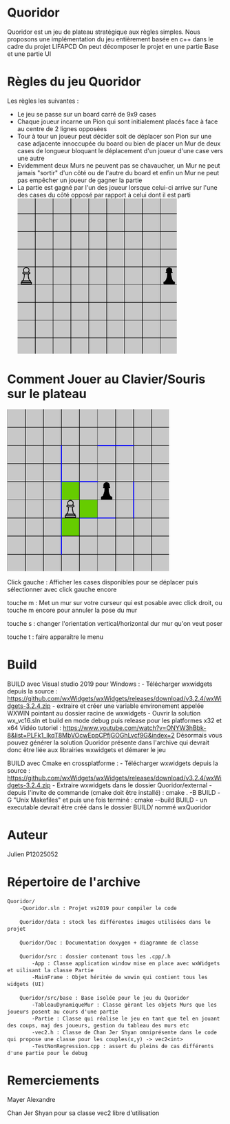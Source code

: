 # Quoridor

Quoridor est un jeu de plateau stratégique aux règles simples.
Nous proposons une implémentation du jeu entièrement basée en c++ dans le cadre du projet LIFAPCD
On peut décomposer le projet en une partie Base et une partie UI

# Règles du jeu Quoridor
Les règles les suivantes :
- Le jeu se passe sur un board carré de 9x9 cases
- Chaque joueur incarne un Pion qui sont initialement placés face à face au centre de 2 lignes opposées
- Tour à tour un joueur peut décider soit de déplacer son Pion sur une case adjacente innoccupée du board ou bien de placer un Mur de deux cases de longueur
    bloquant le déplacement d'un joueur d'une case vers une autre
- Evidemment deux Murs ne peuvent pas se chavaucher, un Mur ne peut jamais "sortir" d'un côté ou de l'autre du board
    et enfin un Mur ne peut pas empêcher un joueur de gagner la partie
- La partie est gagné par l'un des joueur lorsque celui-ci arrive sur l'une des cases du côté opposé par rapport à celui dont il est parti
![Init2P](./Quoridor/data/ReadMeImages/Init2P.png "Configuration initiale pour 2 joueurs") 


# Comment Jouer au Clavier/Souris sur le plateau
![ExemplePartie](./Quoridor/data/ReadMeImages/partieRandom.png "cases vertes:dispo , murs en bleu")

Click gauche : Afficher les cases disponibles pour se déplacer puis sélectionner avec click gauche encore

touche m : Met un mur sur votre curseur qui est posable avec click droit, ou touche m encore pour annuler la pose du mur

touche s : changer l'orientation vertical/horizontal dur mur qu'on veut poser

touche t : faire apparaître le menu


# Build

BUILD avec Visual studio 2019 pour Windows :
    - Télécharger wxwidgets depuis la source : https://github.com/wxWidgets/wxWidgets/releases/download/v3.2.4/wxWidgets-3.2.4.zip
    - extraire et créer une variable environement appelée WXWIN pointant au dossier racine de wxwidgets
    - Ouvrir la solution wx_vc16.sln et build en mode debug puis release pour les platformes x32 et x64
    Vidéo tutoriel : https://www.youtube.com/watch?v=ONYW3hBbk-8&list=PLFk1_lkqT8MbVOcwEppCPfjGOGhLvcf9G&index=2
    Désormais vous pouvez générer la solution Quoridor présente dans l'archive qui devrait donc être liée aux librairies wxwidgets et démarer le jeu

BUILD avec Cmake en crossplatforme : 
    - Télécharger wxwidgets depuis la source : https://github.com/wxWidgets/wxWidgets/releases/download/v3.2.4/wxWidgets-3.2.4.zip
    - Extraire wxwidgets dans le dossier Quoridor/external
    - depuis l'invite de commande (cmake doit être installé) : cmake . -B BUILD -G "Unix Makefiles"
        et puis une fois terminé : cmake --build BUILD
    - un executable devrait être créé dans le dossier BUILD/ nommé wxQuoridor

# Auteur
Julien P12025052

# Répertoire de l'archive

    Quoridor/
        -Quoridor.sln : Projet vs2019 pour compiler le code

        Quoridor/data : stock les différentes images utilisées dans le projet

        Quoridor/Doc : Documentation doxygen + diagramme de classe

        Quoridor/src : dossier contenant tous les .cpp/.h
            -App : Classe application window mise en place avec wxWidgets et uilisant la classe Partie
            -MainFrame : Objet héritée de wxwin qui contient tous les widgets (UI)
        
        Quoridor/src/base : Base isolée pour le jeu du Quoridor
            -TableauDynamiqueMur : Classe gèrant les objets Murs que les joueurs posent au cours d'une partie
            -Partie : Classe qui réalise le jeu en tant que tel en jouant des coups, maj des joueurs, gestion du tableau des murs etc
            -vec2.h : Classe de Chan Jer Shyan omniprésente dans le code qui propose une classe pour les couples(x,y) -> vec2<int>
            -TestNonRegression.cpp : assert du pleins de cas différents d'une partie pour le debug



# Remerciements

Mayer Alexandre 

Chan Jer Shyan pour sa classe vec2 libre d'utilisation
